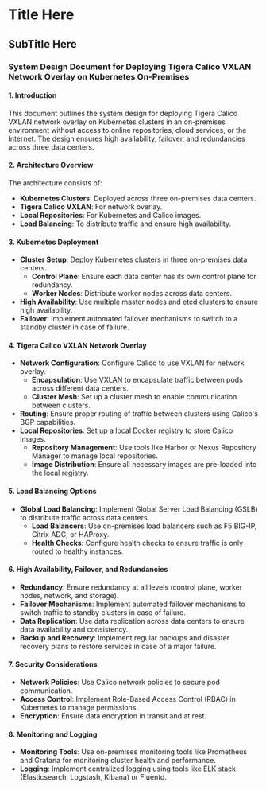 # Title Here

## SubTitle Here

### System Design Document for Deploying Tigera Calico VXLAN Network Overlay on Kubernetes On-Premises

#### 1. **Introduction**

This document outlines the system design for deploying Tigera Calico VXLAN network overlay on Kubernetes clusters in an on-premises environment without access to online repositories, cloud services, or the Internet. The design ensures high availability, failover, and redundancies across three data centers.

#### 2. **Architecture Overview**

The architecture consists of:

- **Kubernetes Clusters**: Deployed across three on-premises data centers.
- **Tigera Calico VXLAN**: For network overlay.
- **Local Repositories**: For Kubernetes and Calico images.
- **Load Balancing**: To distribute traffic and ensure high availability.

#### 3. **Kubernetes Deployment**

- **Cluster Setup**: Deploy Kubernetes clusters in three on-premises data centers.
  - **Control Plane**: Ensure each data center has its own control plane for redundancy.
  - **Worker Nodes**: Distribute worker nodes across data centers.
- **High Availability**: Use multiple master nodes and etcd clusters to ensure high availability.
- **Failover**: Implement automated failover mechanisms to switch to a standby cluster in case of failure.

#### 4. **Tigera Calico VXLAN Network Overlay**

- **Network Configuration**: Configure Calico to use VXLAN for network overlay.
  - **Encapsulation**: Use VXLAN to encapsulate traffic between pods across different data centers.
  - **Cluster Mesh**: Set up a cluster mesh to enable communication between clusters.
- **Routing**: Ensure proper routing of traffic between clusters using Calico's BGP capabilities.
- **Local Repositories**: Set up a local Docker registry to store Calico images.
  - **Repository Management**: Use tools like Harbor or Nexus Repository Manager to manage local repositories.
  - **Image Distribution**: Ensure all necessary images are pre-loaded into the local registry.

#### 5. **Load Balancing Options**

- **Global Load Balancing**: Implement Global Server Load Balancing (GSLB) to distribute traffic across data centers.
  - **Load Balancers**: Use on-premises load balancers such as F5 BIG-IP, Citrix ADC, or HAProxy.
  - **Health Checks**: Configure health checks to ensure traffic is only routed to healthy instances.

#### 6. **High Availability, Failover, and Redundancies**

- **Redundancy**: Ensure redundancy at all levels (control plane, worker nodes, network, and storage).
- **Failover Mechanisms**: Implement automated failover mechanisms to switch traffic to standby clusters in case of failure.
- **Data Replication**: Use data replication across data centers to ensure data availability and consistency.
- **Backup and Recovery**: Implement regular backups and disaster recovery plans to restore services in case of a major failure.

#### 7. **Security Considerations**

- **Network Policies**: Use Calico network policies to secure pod communication.
- **Access Control**: Implement Role-Based Access Control (RBAC) in Kubernetes to manage permissions.
- **Encryption**: Ensure data encryption in transit and at rest.

#### 8. **Monitoring and Logging**

- **Monitoring Tools**: Use on-premises monitoring tools like Prometheus and Grafana for monitoring cluster health and performance.
- **Logging**: Implement centralized logging using tools like ELK stack (Elasticsearch, Logstash, Kibana) or Fluentd.
